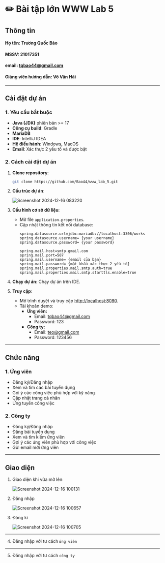 # ✏️ **Bài tập lớn WWW Lab 5**

## Thông tin
#### **Họ tên**: Trương Quốc Bảo
#### **MSSV**: 21017351  
#### **email**: tqbao44@gmail.com
#### **Giảng viên hướng dẫn**: Võ Văn Hải
---
## Cài đặt dự án

### 1. Yêu cầu bắt buộc
- **Java (JDK)** phiên bản >= 17
- **Công cụ build**: Gradle
- **MariaDB**
- **IDE**: IntelliJ IDEA
- **Hệ điều hành**: Windows, MacOS
- **Email**: Xác thực 2 yếu tố và được bật

### 2. Cách cài đặt dự án
1. **Clone repository**:
    ```bash
    git clone https://github.com/Bao44/www_lab_5.git
    ```
2. **Cấu trúc dự án**:

    ![Screenshot 2024-12-16 083220](https://github.com/user-attachments/assets/546d6596-f9a0-461a-b161-f0d8c2cac7a3)
   
4. **Cấu hình cơ sở dữ liệu**:
   - Mở file `application.properties`.
   - Cập nhật thông tin kết nối database:
       ```properties
       spring.datasource.url=jdbc:mariadb://localhost:3306/works
       spring.datasource.username= {your username}
       spring.datasource.password= {your password}

       spring.mail.host=smtp.gmail.com
       spring.mail.port=587
       spring.mail.username= {email của bạn}
       spring.mail.password= {mật khẩu xác thực 2 yếu tố}
       spring.mail.properties.mail.smtp.auth=true
       spring.mail.properties.mail.smtp.starttls.enable=true
       ```
3. **Chạy dự án**:
   Chạy dự án trên IDE.
4. **Truy cập**:
   - Mở trình duyệt và truy cập [http://localhost:8080](http://localhost:8080).
   - Tài khoản demo:
     - **Ứng viên:**
       -   Email: tqbao44@gmail.com
       - Password: 123
     - **Công ty:**
       - Email: teo@gmail.com
       - Password: 123456
---

## Chức năng

### 1. Ứng viên
- Đăng ký/Đăng nhập
- Xem và tìm các bài tuyển dụng
- Gợi ý các công việc phù hợp với kỹ năng
- Cập nhật trang cá nhân
- Ứng tuyển công việc

### 2. Công ty
- Đăng ký/Đăng nhập
- Đăng bài tuyển dụng
- Xem và tìm kiếm ứng viên
- Gợi ý các ứng viên phù hợp với công việc
- Gửi email mời ứng viên
  
---

## Giao diện
 1. Giao diện khi vừa mở lên
    
    ![Screenshot 2024-12-16 100131](https://github.com/user-attachments/assets/cd4c3160-28c5-4677-a1bb-bf9f7504a170)
 
 2. Đăng nhập
    
    ![Screenshot 2024-12-16 100657](https://github.com/user-attachments/assets/6c2233b0-bb1c-4793-8153-2caeb70527b4)
 
 3. Đăng kí
    
    ![Screenshot 2024-12-16 100705](https://github.com/user-attachments/assets/22ea8591-bdd7-43d6-bcca-37b492a0b1a6)

---

 4. Đăng nhập với tư cách `ứng viên`
 
---

 5. Đăng nhập với tư cách `công ty`

